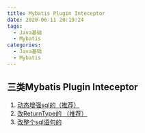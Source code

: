 ```yaml
---
title: Mybatis Plugin Inteceptor
date: 2020-06-11 20:19:24
tags:
  - Java基础
  - Mybatis
categories:
  - Java基础 
  - Mybatis 
---
```


<p></p>
<!-- more -->

## 三类Mybatis Plugin Inteceptor

1. [动态增强sql的（推荐）](https://github.com/www6v/jDemo/blob/master/src/main/java/javacore/interceptor/sqlinterceptor/SqlInterceptor.java)
2. [改ReturnType的 （推荐）](https://github.com/www6v/jDemo/blob/master/src/main/java/javacore/interceptor/ResultTypeInterceptor.java)
3. [改整个sql语句的](https://github.com/www6v/jDemo/blob/master/src/main/java/javacore/interceptor/DataAuthorityInterceptor.java)
